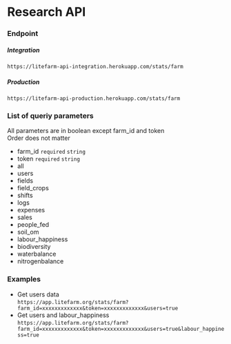 # Research API 

### Endpoint
##### Integration
`https://litefarm-api-integration.herokuapp.com/stats/farm`
##### Production
`https://litefarm-api-production.herokuapp.com/stats/farm`

### List of queriy parameters 
All parameters are in boolean except farm_id and token   
Order does not matter
  
  - farm_id `required` `string`
  - token `required` `string`
  - all 
  - users 
  - fields
  - field_crops
  - shifts
  - logs
  - expenses
  - sales
  - people_fed
  - soil_om
  - labour_happiness
  - biodiversity
  - waterbalance
  - nitrogenbalance
  
 ### Examples
 
  - Get users data  
    `https://app.litefarm.org/stats/farm?farm_id=xxxxxxxxxxxxx&token=xxxxxxxxxxxxx&users=true`
  - Get users and labour_happiness  
     `https://app.litefarm.org/stats/farm?farm_id=xxxxxxxxxxxxx&token=xxxxxxxxxxxxx&users=true&labour_happiness=true`
